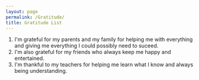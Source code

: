 ```yaml
---
layout: page
permalink: /Gratitude/
title: Gratitude List
--- 
```


1. I'm grateful for my parents and my family for helping me with everything and giving me everything I could possibly need to suceed. 
2. I'm also grateful for my friends who always keep me happy and entertained. 
3. I'm thankful to my teachers for helping me learn what I know and always being understanding.